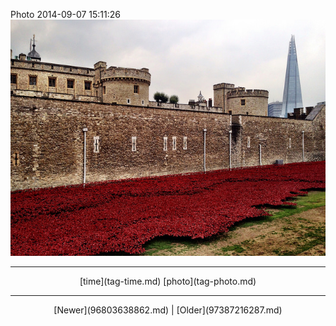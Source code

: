 <!--
title: Photo 2014-09-07 15
date: 2020-06-28T14:38:48.473Z
tags: time, photo
-->

Photo 2014-09-07 15:11:26
![](96882209022-0.jpg)

<!--BOTTOM-POST-NAVIGATION-->
---

<center>[time](tag-time.md) [photo](tag-photo.md)</center>

---

<center>[Newer](96803638862.md) | [Older](97387216287.md)</center>
